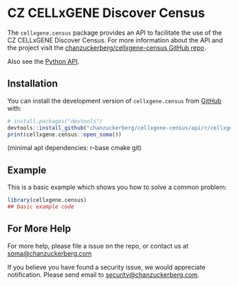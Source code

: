 
# CZ CELLxGENE Discover Census

<!-- badges: start -->
<!-- badges: end -->


The `cellxgene.census` package provides an API to facilitate the use of the CZ CELLxGENE Discover Census. For more information about the API and the project visit the [chanzuckerberg/cellxgene-census GitHub repo](https://github.com/chanzuckerberg/cellxgene-census/).

Also see the [Python API](https://chanzuckerberg.github.io/cellxgene-census/).

## Installation

You can install the development version of `cellxgene.census` from [GitHub](https://github.com/) with:

``` r
# install.packages("devtools")
devtools::install_github("chanzuckerberg/cellxgene-census/api/r/cellxgene.census")
print(cellxgene.census::open_soma())
```

(minimal apt dependencies: r-base cmake git)

## Example

This is a basic example which shows you how to solve a common problem:

``` r
library(cellxgene.census)
## basic example code
```

## For More Help

For more help, please file a issue on the repo, or contact us at <soma@chanzuckerberg.com>

If you believe you have found a security issue, we would appreciate notification. Please send email to <security@chanzuckerberg.com>.
